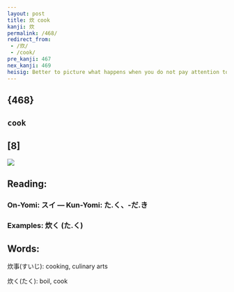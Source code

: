 ```yaml
---
layout: post
title: 炊 cook
kanji: 炊
permalink: /468/
redirect_from:
 - /炊/
 - /cook/
pre_kanji: 467
nex_kanji: 469
heisig: Better to picture what happens when you do not pay attention to your work in the kitchen. Here we see a blazing <i>fire</i> and an inattentive, <i>yawning</i> <b>cook</b> who let things get out of control.
---
```


## {468}

## `cook`

## [8]

<div class="stroke"><img src="E7828A.png" /></div>

## Reading:

### On-Yomi: スイ &mdash; Kun-Yomi: た.く、-だ.き

### Examples: 炊く (た.く)

## Words:

炊事(すいじ): cooking, culinary arts

炊く(たく): boil, cook
